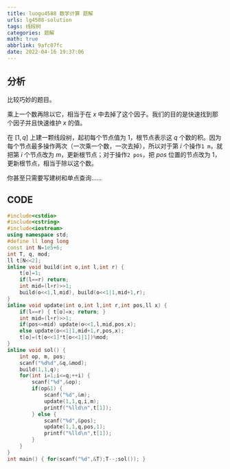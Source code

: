 ```yaml
---
title: luogu4588 数学计算 题解
urls: lg4588-solution
tags: 线段树
categories: 题解
math: true
abbrlink: 9afc07fc
date: 2022-04-16 19:37:06
---
```


## 分析

比较巧妙的题目。

乘上一个数再除以它，相当于在 $x$ 中去掉了这个因子。我们的目的是快速找到那个因子并且快速维护 $x$ 的值。

<!--more-->

在 $[1,q]$ 上建一颗线段树，起初每个节点值为 1，根节点表示这 $q$ 个数的积。因为每个节点最多操作两次（一次乘一个数，一次去掉），所以对于第 $i$ 个操作`1 m`，就把第 $i$ 个节点改为 $m$，更新根节点；对于操作`2 pos`，把 $pos$ 位置的节点改为 1，更新根节点，相当于除以这个数。

你甚至只需要写建树和单点查询……

## CODE

```cpp
#include<cstdio>
#include<cstring>
#include<iostream>
using namespace std;
#define ll long long
const int N=1e5+6;
int T, q, mod;
ll t[N<<2];
inline void build(int o,int l,int r) {
    t[o]=1;
    if(l==r) return;
    int mid=(l+r)>>1;
    build(o<<1,l,mid), build(o<<1|1,mid+1,r);
}
inline void update(int o,int l,int r,int pos,ll x) {
    if(l==r) { t[o]=x; return; }
    int mid=(l+r)>>1;
    if(pos<=mid) update(o<<1,l,mid,pos,x);
    else update(o<<1|1,mid+1,r,pos,x);
    t[o]=(t[o<<1]*t[o<<1|1])%mod;
}
inline void sol() {
    int op, m, pos;
    scanf("%d%d",&q,&mod);
    build(1,1,q);
    for(int i=1;i<=q;++i) {
        scanf("%d",&op);
        if(op&1) {
            scanf("%d",&m);
            update(1,1,q,i,m);
            printf("%lld\n",t[1]);
        } else {
            scanf("%d",&pos);
            update(1,1,q,pos,1);
            printf("%lld\n",t[1]);
        }
    }
}
int main() { for(scanf("%d",&T);T--;sol()); }
```

